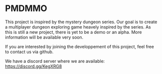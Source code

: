 # PMDMMO

This project is inspired by the mystery dungeon series. Our goal is to create a multiplayer dungeon exploring game heavely inspired by the series.
As this is still a new project, there is yet to be a demo or an alpha.
More information will be available very soon.

If you are interested by joining the developpement of this project, feel free to contact us via github.

We have a discord server where we are available:
https://discord.gg/KegXRG8
